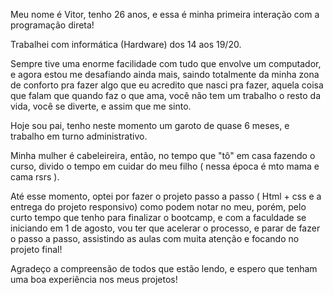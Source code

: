 Meu nome é Vitor, tenho 26 anos, e essa é minha primeira interação com a programação direta!

Trabalhei com informática (Hardware) dos 14 aos 19/20.

Sempre tive uma enorme facilidade com tudo que envolve um computador, e agora estou me desafiando ainda mais, saindo totalmente da minha zona de conforto pra fazer algo que eu acredito que nasci pra fazer, aquela coisa que falam que quando faz o que ama, você não tem um trabalho o resto da vida, você se diverte, e assim que me sinto.



Hoje sou pai, tenho neste momento um garoto de quase 6 meses, e trabalho em turno administrativo.

Minha mulher é cabeleireira, então, no tempo que "tô" em casa fazendo o curso, divido o tempo em cuidar do meu filho ( nessa época é mto mama e cama rsrs ).

Até esse momento, optei por fazer o projeto passo a passo ( Html + css e a entrega do projeto responsivo) como podem notar no meu, porém, pelo curto tempo que tenho para finalizar o bootcamp, e com a faculdade se iniciando em 1 de agosto, vou ter que acelerar o processo, e parar de fazer o passo a passo, assistindo as aulas com muita atenção e focando no projeto final!

Agradeço a compreensão de todos que estão lendo, e espero que tenham uma boa experiência nos meus projetos!